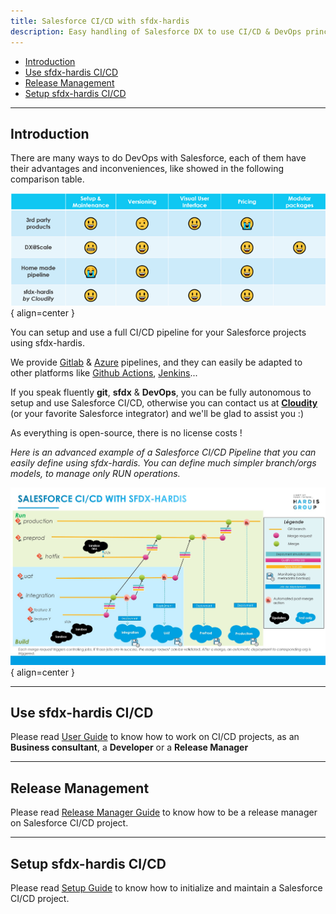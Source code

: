```yaml
---
title: Salesforce CI/CD with sfdx-hardis
description: Easy handling of Salesforce DX to use CI/CD & DevOps principles on your Salesforce projects
---
```

<!-- markdownlint-disable MD013 -->

- [Introduction](#introduction)
- [Use sfdx-hardis CI/CD](#use-sfdx-hardis-cicd)
- [Release Management](#release-management)
- [Setup sfdx-hardis CI/CD](#setup-sfdx-hardis-cicd)

___

## Introduction

There are many ways to do DevOps with Salesforce, each of them have their advantages and inconveniences, like showed in the following comparison table.

![](assets/images/devops-comparison.png){ align=center }

You can setup and use a full CI/CD pipeline for your Salesforce projects using sfdx-hardis.

We provide [Gitlab](https://github.com/hardisgroupcom/sfdx-hardis/blob/main/defaults/ci/.gitlab-ci.yml) & [Azure](https://github.com/hardisgroupcom/sfdx-hardis/blob/main/defaults/ci/azure-pipelines-checks.yml) pipelines, and they can easily be adapted to other platforms like [Github Actions](https://github.com/features/actions), [Jenkins](https://www.jenkins.io/)...

If you speak fluently **git**, **sfdx** & **DevOps**, you can be fully autonomous to setup and use Salesforce CI/CD, otherwise you can contact us at [**Cloudity**](https://cloudity.com/) (or your favorite Salesforce integrator) and we'll be glad to assist you :)

As everything is open-source, there is no license costs !

_Here is an advanced example of a Salesforce CI/CD Pipeline that you can easily define using sfdx-hardis._
_You can define much simpler branch/orgs models, to manage only RUN operations._

![](assets/images/ci-cd-schema-main.jpg){ align=center }

___

## Use sfdx-hardis CI/CD

Please read [User Guide](salesforce-ci-cd-use-home.md) to know how to work on CI/CD projects, as an **Business consultant**, a **Developer** or a **Release Manager**

___

## Release Management

Please read [Release Manager Guide](salesforce-ci-cd-release-home.md) to know how to be a release manager on Salesforce CI/CD project.

___

## Setup sfdx-hardis CI/CD

Please read [Setup Guide](salesforce-ci-cd-setup-home.md) to know how to initialize and maintain a Salesforce CI/CD project.




